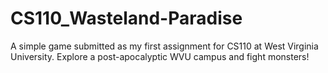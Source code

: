 # CS110_Wasteland-Paradise
A simple game submitted as my first assignment for CS110 at West Virginia University. Explore a post-apocalyptic WVU campus and fight monsters!
